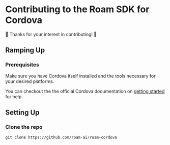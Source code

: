 # Contributing to the Roam SDK for Cordova

🎉 Thanks for your interest in contributing! 🎉

## Ramping Up

### Prerequisites

Make sure you have Cordova itself installed and the tools necessary for your desired platforms.

You can checkout the the official Cordova documentation on [getting started](https://cordova.apache.org/#getstarted) for help.

## Setting Up

### Clone the repo

`git clone https://github.com/roam-ai/roam-cordova`
